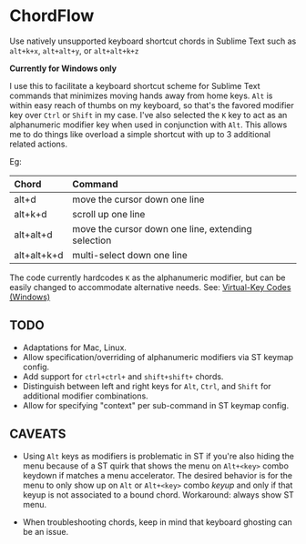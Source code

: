 ChordFlow
=========

Use natively unsupported keyboard shortcut chords in Sublime Text such as ```alt+k+x```, ```alt+alt+y```, or ```alt+alt+k+z```

**Currently for Windows only**

I use this to facilitate a keyboard shortcut scheme for Sublime Text commands that minimizes moving hands away from home keys. ```Alt``` is within easy reach of thumbs on my keyboard, so that's the favored modifier key over ```Ctrl``` or ```Shift``` in my case. I've also selected the ```K``` key to act as an alphanumeric modifier key when used in conjunction with ```Alt```. This allows me to do things like overload a simple shortcut with up to 3 additional related actions.

Eg:

| Chord       | Command                                               |
|:------------|:------------------------------------------------------|
| alt+d       | move the cursor down one line                         |
| alt+k+d     | scroll up one line                                    |
| alt+alt+d   | move the cursor down one line, extending selection    |
| alt+alt+k+d | multi-select down one line                            |


The code currently hardcodes ```K``` as the alphanumeric modifier, but can be easily changed to accommodate alternative needs. See: [Virtual-Key Codes (Windows)](http://msdn.microsoft.com/en-us/library/windows/desktop/dd375731.aspx)


TODO
----

- Adaptations for Mac, Linux.
- Allow specification/overriding of alphanumeric modifiers via ST keymap config. 
- Add support for ```ctrl+ctrl+``` and ```shift+shift+``` chords.
- Distinguish between left and right keys for ```Alt```, ```Ctrl```, and ```Shift``` for additional modifier combinations.
- Allow for specifying "context" per sub-command in ST keymap config.

CAVEATS
-------

- Using ```Alt``` keys as modifiers is problematic in ST if you're also hiding the menu because of a ST quirk that shows the menu on ```Alt+<key>``` combo keydown if <key> matches a menu accelerator. The desired behavior is for the menu to only show up on ```Alt``` or ```Alt+<key>``` combo *keyup* and only if that keyup is not associated to a bound chord. Workaround: always show ST menu.

- When troubleshooting chords, keep in mind that keyboard ghosting can be an issue.
